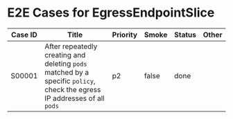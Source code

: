 # E2E Cases for EgressEndpointSlice

| Case ID | Title                                                                                                                                | Priority | Smoke | Status | Other |
|---------|--------------------------------------------------------------------------------------------------------------------------------------|----------|-------|--------|-------|
| S00001  | After repeatedly creating and deleting `pods` matched by a specific `policy`, check the egress IP addresses of all `pods`            | p2       | false | done   |       |